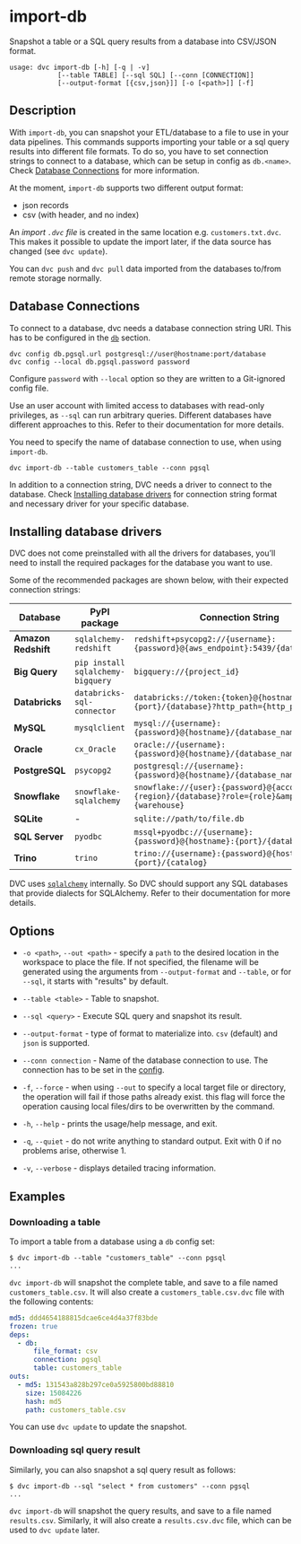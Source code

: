# import-db

Snapshot a table or a SQL query results from a database into CSV/JSON format.

```usage
usage: dvc import-db [-h] [-q | -v]
            [--table TABLE] [--sql SQL] [--conn [CONNECTION]]
            [--output-format [{csv,json}]] [-o [<path>]] [-f]
```

## Description

With `import-db`, you can snapshot your ETL/database to a file to use in your
data pipelines. This commands supports importing your table or a sql query
results into different file formats. To do so, you have to set connection
strings to connect to a database, which can be setup in config as `db.<name>`.
Check [Database Connections](#database-connections) for more information.

At the moment, `import-db` supports two different output format:

- json records
- csv (with header, and no index)

An _import `.dvc` file_ is created in the same location e.g.
`customers.txt.dvc`. This makes it possible to update the import later, if the
data source has changed (see `dvc update`).

<admon type="info">

You can `dvc push` and `dvc pull` data imported from the databases to/from
remote storage normally.

</admon>

## Database Connections

To connect to a database, dvc needs a database connection string URI. This has
to be configured in the [`db`] section.

```dvc
dvc config db.pgsql.url postgresql://user@hostname:port/database
dvc config --local db.pgsql.password password
```

<admon type="warn" title="Security Alert">

Configure `password` with `--local` option so they are written to a Git-ignored
config file.

</admon>

<admon type="warn" title="Security Alert">

Use an user account with limited access to databases with read-only privileges,
as `--sql` can run arbitrary queries. Different databases have different
approaches to this. Refer to their documentation for more details.

</admon>

You need to specify the name of database connection to use, when using
`import-db`.

```dvc
dvc import-db --table customers_table --conn pgsql
```

In addition to a connection string, DVC needs a driver to connect to the
database. Check [Installing database drivers](#installing-database-drivers) for
connection string format and necessary driver for your specific database.

[`db`]: /doc/user-guide/project-structure/configuration#db

## Installing database drivers

DVC does not come preinstalled with all the drivers for databases, you’ll need
to install the required packages for the database you want to use.

Some of the recommended packages are shown below, with their expected connection
strings:

| **Database**        | **PyPI package**                  | **Connection String**                                                                               |
| ------------------- | --------------------------------- | --------------------------------------------------------------------------------------------------- |
| **Amazon Redshift** | `sqlalchemy-redshift`             | `redshift+psycopg2://{username}:{password}@{aws_endpoint}:5439/{database_name}`                     |
| **Big Query**       | `pip install sqlalchemy-bigquery` | `bigquery://{project_id}`                                                                           |
| **Databricks**      | `databricks-sql-connector`        | `databricks://token:{token}@{hostname}:{port}/{database}?http_path={http_path}`                     |
| **MySQL**           | `mysqlclient`                     | `mysql://{username}:{password}@{hostname}/{database_name}`                                          |
| **Oracle**          | `cx_Oracle`                       | `oracle://{username}:{password}@{hostname}/{database_name}`                                         |
| **PostgreSQL**      | `psycopg2`                        | `postgresql://{username}:{password}@{hostname}/{database_name}`                                     |
| **Snowflake**       | `snowflake-sqlalchemy`            | `snowflake://{user}:{password}@{account}.{region}/{database}?role={role}&amp;warehouse={warehouse}` |
| **SQLite**          | -                                 | `sqlite://path/to/file.db`                                                                          |
| **SQL Server**      | `pyodbc`                          | `mssql+pyodbc://{username}:{password}@{hostname}:{port}/{database_name}`                            |
| **Trino**           | `trino`                           | `trino://{username}:{password}@{hostname}:{port}/{catalog}`                                         |

DVC uses [`sqlalchemy`](https://www.sqlalchemy.org/) internally. So DVC should
support any SQL databases that provide dialects for SQLAlchemy. Refer to their
documentation for more details.

## Options

- `-o <path>`, `--out <path>` - specify a `path` to the desired location in the
  workspace to place the file. If not specified, the filename will be generated
  using the arguments from `--output-format` and `--table`, or for `--sql`, it
  starts with "results" by default.

- `--table <table>` - Table to snapshot.

- `--sql <query>` - Execute SQL query and snapshot its result.

- `--output-format` - type of format to materialize into. `csv` (default) and
  `json` is supported.

- `--conn connection` - Name of the database connection to use. The connection
  has to be set in the
  [config](/doc/user-guide/project-structure/configuration#db).

- `-f`, `--force` - when using `--out` to specify a local target file or
  directory, the operation will fail if those paths already exist. this flag
  will force the operation causing local files/dirs to be overwritten by the
  command.

- `-h`, `--help` - prints the usage/help message, and exit.

- `-q`, `--quiet` - do not write anything to standard output. Exit with 0 if no
  problems arise, otherwise 1.

- `-v`, `--verbose` - displays detailed tracing information.

## Examples

### Downloading a table

To import a table from a database using a `db` config set:

```dvc
$ dvc import-db --table "customers_table" --conn pgsql
...
```

`dvc import-db` will snapshot the complete table, and save to a file named
`customers_table.csv`. It will also create a `customers_table.csv.dvc` file with
the following contents:

```yaml
md5: ddd4654188815dcae6ce4d4a37f83bde
frozen: true
deps:
  - db:
      file_format: csv
      connection: pgsql
      table: customers_table
outs:
  - md5: 131543a828b297ce0a5925800bd88810
    size: 15084226
    hash: md5
    path: customers_table.csv
```

You can use `dvc update` to update the snapshot.

### Downloading sql query result

Similarly, you can also snapshot a sql query result as follows:

```dvc
$ dvc import-db --sql "select * from customers" --conn pgsql
...
```

`dvc import-db` will snapshot the query results, and save to a file named
`results.csv`. Similarly, it will also create a `results.csv.dvc` file, which
can be used to `dvc update` later.
